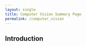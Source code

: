 ```yaml
---
layout: single
title: Computer Vision Summary Page
permalink: /computer_vision
---
```


## Introduction

